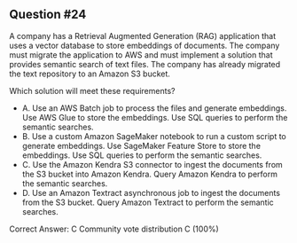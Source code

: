 ## Question #24

A company has a Retrieval Augmented Generation (RAG) application that uses a vector database to store embeddings of documents. The company must migrate the application to AWS and must implement a solution that provides semantic search of text files. The company has already migrated the text repository to an Amazon S3 bucket.

Which solution will meet these requirements?

- A. Use an AWS Batch job to process the files and generate embeddings. Use AWS Glue to store the embeddings. Use SQL queries to perform the semantic searches.
- B. Use a custom Amazon SageMaker notebook to run a custom script to generate embeddings. Use SageMaker Feature Store to store the embeddings. Use SQL queries to perform the semantic searches.
- C. Use the Amazon Kendra S3 connector to ingest the documents from the S3 bucket into Amazon Kendra. Query Amazon Kendra to perform the semantic searches.
- D. Use an Amazon Textract asynchronous job to ingest the documents from the S3 bucket. Query Amazon Textract to perform the semantic searches. 

Correct Answer: 
C Community vote distribution C (100%)